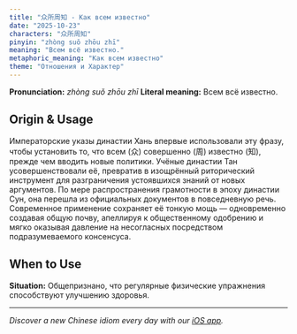 ```yaml
---
title: "众所周知 - Как всем известно"
date: "2025-10-23"
characters: "众所周知"
pinyin: "zhòng suǒ zhōu zhī"
meaning: "Всем всё известно."
metaphoric_meaning: "Как всем известно"
theme: "Отношения и Характер"
---
```


**Pronunciation:** *zhòng suǒ zhōu zhī*
**Literal meaning:** Всем всё известно.

## Origin & Usage

Императорские указы династии Хань впервые использовали эту фразу, чтобы установить то, что всем (众) совершенно (周) известно (知), прежде чем вводить новые политики. Учёные династии Тан усовершенствовали её, превратив в изощрённый риторический инструмент для разграничения устоявшихся знаний от новых аргументов. По мере распространения грамотности в эпоху династии Сун, она перешла из официальных документов в повседневную речь. Современное применение сохраняет её тонкую мощь — одновременно создавая общую почву, апеллируя к общественному одобрению и мягко оказывая давление на несогласных посредством подразумеваемого консенсуса.

## When to Use

**Situation:** Общепризнано, что регулярные физические упражнения способствуют улучшению здоровья.

---

*Discover a new Chinese idiom every day with our [iOS app](https://apps.apple.com/us/app/daily-chinese-idioms/id6740611324).*
